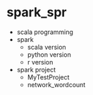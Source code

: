 # spark_spr

* scala programming
* spark
    - scala version
    - python version
    - r version
* spark project
    - MyTestProject
    - network_wordcount
